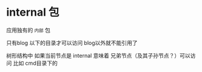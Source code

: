 internal 包
===

应用独有的 `内部`  包

只有blog 以下的目录才可以访问 blog以外就不能引用了

树形结构中 如果当前节点是 internal 意味着 兄弟节点（及其子孙节点？）可以访问 比如 cmd目录下的